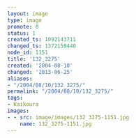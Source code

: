 ```yaml
---
layout: image
type: image
promote: 0
status: 1
created_ts: 1092143711
changed_ts: 1372159440
node_id: 1151
title: '132_3275'
created: '2004-08-10'
changed: '2013-06-25'
aliases:
- "/2004/08/10/132_3275/"
permalink: "/2004/08/10/132_3275/"
tags:
- Kaikoura
images:
- - src: image/images/132_3275-1151.jpg
    name: 132_3275-1151.jpg
---
```


